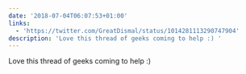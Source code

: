 ```yaml
---
date: '2018-07-04T06:07:53+01:00'
links:
  - 'https://twitter.com/GreatDismal/status/1014281113290747904'
description: 'Love this thread of geeks coming to help :) '
---
```

Love this thread of geeks coming to help :) 
